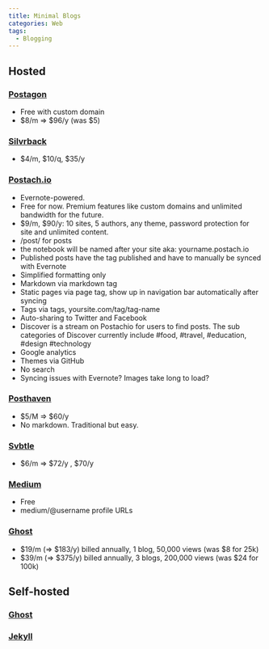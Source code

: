 ```yaml
---
title: Minimal Blogs
categories: Web
tags:
  - Blogging
---
```

## Hosted

### [Postagon](https://www.postagon.com/)

* Free with custom domain
* $8/m => $96/y (was $5)

### [Silvrback](https://www.silvrback.com/)

* $4/m, $10/q, $35/y

### [Postach.io](https://postach.io/)

* Evernote-powered.
* Free for now. Premium features like custom domains and unlimited bandwidth for the future.
* $9/m, $90/y: 10 sites, 5 authors, any theme, password protection for site and unlimited content.
* /post/ for posts
* the notebook will be named after your site aka: yourname.postach.io
* Published posts have the tag published and have to manually be synced with Evernote
* Simplified formatting only
* Markdown via markdown tag
* Static pages via page tag, show up in navigation bar automatically after syncing
* Tags via tags, yoursite.com/tag/tag-name
* Auto-sharing to Twitter and Facebook
* Discover is a stream on Postachio for users to find posts. The sub categories of Discover currently include #food, #travel, #education, #design #technology
* Google analytics
* Themes via GitHub
* No search
* Syncing issues with Evernote? Images take long to load?

### [Posthaven](https://posthaven.com/)

* $5/M => $60/y
* No markdown. Traditional but easy.

### [Svbtle](https://svbtle.com/)

* $6/m => $72/y , $70/y

### [Medium](https://medium.com/)

* Free
* medium/@username profile URLs

### [Ghost](https://ghost.org/)

* $19/m (=> $183/y) billed annually, 1 blog, 50,000 views (was $8 for 25k)
* $39/m (=> $375/y) billed annually, 3 blogs, 200,000 views (was $24 for 100k)

## Self-hosted

### [Ghost](https://ghost.org/)
### [Jekyll](https://jekyllrb.com/)